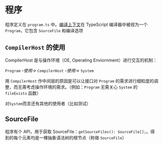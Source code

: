 # 程序

程序定义在 `program.ts` 中。[编译上下文](../project/compilationContext)在 TypeScript 编译器中被视为一个 `Program`，它包含 `SourceFile` 和编译选项

## `CompilerHost` 的使用

CompilerHost 是与操作环境（OE, Operating Enviornment）进行交互的机制：

`Program` _-使用->_ `CompilerHost` _-使用->_ `System`

用 `CompilerHost` 作中间层的原因是可以让接口对 `Program` 的需求进行细粒度的调整，而无需考虑操作环境的需求。（例如：`Program` 无需关心 `System` 的 `fileExists` 函数）

对`System`而言还有其他的使用者（比如测试）

## SourceFile

程序有个 API，用于获取 SourceFile：`getSourceFiles(): SourceFile[];`。得到的每个元素均是一棵抽象语法树的根节点（称做 `SourceFile`）
